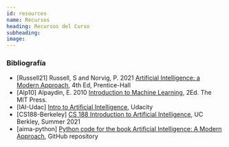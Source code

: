 ```yaml
---
id: resources
name: Recursos
heading: Recursos del Curso
subheading: 
image: 
---
```


### Bibliografía


* [Russell21] Russell, S and Norvig, P. 2021 [Artificial Intelligence: a Modern Approach](http://aima.cs.berkeley.edu/), 4th Ed, Prentice-Hall
* [Alp10] Alpaydin, E. 2010 [Introduction to Machine Learning](http://www.cmpe.boun.edu.tr/~ethem/i2ml2e/), 2Ed. The MIT Press.
* [IAI-Udac] [Intro to Artificial Intelligence](https://www.udacity.com/course/intro-to-artificial-intelligence--cs271), Udacity
* [CS188-Berkeley] [CS 188 Introduction to Artificial Intelligence](https://inst.eecs.berkeley.edu/~cs188/su21/), UC Berkley, Summer 2021
* [aima-python] [Python code for the book Artificial Intelligence: A Modern Approach](https://github.com/aimacode/aima-python), GitHub repository

